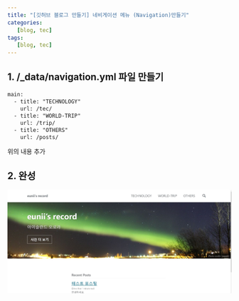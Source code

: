```yaml
---
title: "[깃허브 블로그 만들기] 네비게이션 메뉴 (Navigation)만들기"
categories:
   [blog, tec]
tags:
   [blog, tec]
---
```


## 1. /_data/navigation.yml 파일 만들기

```
main:
  - title: "TECHNOLOGY"
    url: /tec/
  - title: "WORLD-TRIP"
    url: /trip/
  - title: "OTHERS"
    url: /posts/
```    
위의 내용 추가


## 2. 완성

![캡쳐](/assets/images/nav.JPG)

